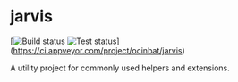 # jarvis

[![Build status](https://ci.appveyor.com/api/projects/status/s08qgb4egku0pa3d?svg=true) ![Test status](http://teststatusbadge.azurewebsites.net/api/status/mmaitre314/securestringcodegen)] (https://ci.appveyor.com/project/ocinbat/jarvis)

A utility project for commonly used helpers and extensions.
